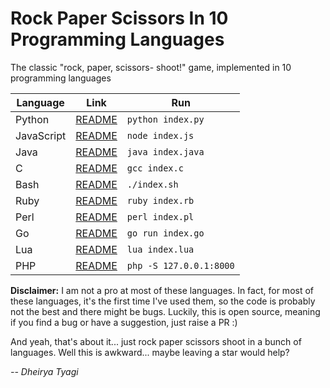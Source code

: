 # Rock Paper Scissors In 10 Programming Languages
The classic "rock, paper, scissors- shoot!" game, implemented in 10 programming languages

| Language | Link | Run |
|----------|------|-----|
| Python | [README](https://github.com/Dheirya/RockPaperScissorsIn10Langs/tree/main/python) | ```python index.py```
| JavaScript | [README](https://github.com/Dheirya/RockPaperScissorsIn10Langs/tree/main/javascript/) | ```node index.js```
| Java | [README](https://github.com/Dheirya/RockPaperScissorsIn10Langs/tree/main/java/) | ```java index.java```
| C | [README](https://github.com/Dheirya/RockPaperScissorsIn10Langs/tree/main/c/) | ```gcc index.c``` |
| Bash | [README](https://github.com/Dheirya/RockPaperScissorsIn10Langs/tree/main/bash/) | ```./index.sh``` |
| Ruby | [README](https://github.com/Dheirya/RockPaperScissorsIn10Langs/tree/main/ruby/) | ```ruby index.rb``` |
| Perl | [README](https://github.com/Dheirya/RockPaperScissorsIn10Langs/tree/main/perl/) | ```perl index.pl``` |
| Go | [README](https://github.com/Dheirya/RockPaperScissorsIn10Langs/tree/main/go/) | ```go run index.go``` |
| Lua | [README](https://github.com/Dheirya/RockPaperScissorsIn10Langs/tree/main/lua/) | ```lua index.lua``` |
| PHP | [README](https://github.com/Dheirya/RockPaperScissorsIn10Langs/tree/main/php/) | ```php -S 127.0.0.1:8000``` |

**Disclaimer:** I am not a pro at most of these languages. In fact, for most of these languages, it's the first time I've used them, so the code is probably not the best and there might be bugs. Luckily, this is open source, meaning if you find a bug or have a suggestion,  just raise a PR :)

And yeah, that's about it... just rock paper scissors shoot in a bunch of languages. Well this is awkward... maybe leaving a star would help?

*-- Dheirya Tyagi*
